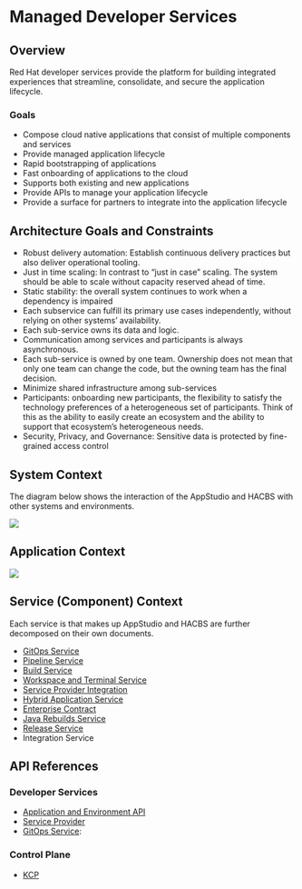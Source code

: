 # Managed Developer Services


## Overview
Red Hat developer services provide the platform for building integrated experiences that streamline, consolidate, and secure the application lifecycle.


### Goals
- Compose cloud native applications that consist of multiple components and services
- Provide managed application lifecycle
- Rapid bootstrapping of applications
- Fast onboarding of applications to the cloud
- Supports both existing and new applications
- Provide APIs to manage your application lifecycle
- Provide a surface for partners to integrate into the application lifecycle

## Architecture Goals and Constraints
- Robust delivery automation: Establish continuous delivery practices but also deliver operational tooling.
- Just in time scaling: In contrast to “just in case” scaling. The system should be able to scale without capacity reserved ahead of time.
- Static stability: the overall system continues to work when a dependency is impaired
- Each subservice can fulfill its primary use cases independently, without relying on  other systems’ availability.
- Each sub-service owns its data and logic.
- Communication among services and participants is always asynchronous.
- Each sub-service is owned by one team. Ownership does not mean that only one team can change the code, but the owning team has the final decision.
- Minimize shared infrastructure among sub-services
- Participants: onboarding new participants, the flexibility to satisfy the technology preferences of a heterogeneous set of participants. Think of this as the ability to easily create an ecosystem and the ability to support that ecosystem’s heterogeneous needs.
- Security, Privacy, and Governance: Sensitive data is protected by fine-grained access control

## System Context

The diagram below shows the interaction of the AppStudio and HACBS with other systems and environments.

![](../diagrams/appstudio-hacbs-l1.drawio.svg)


## Application Context

![](../diagrams/appstudio-hacbs-l2.drawio.svg)


## Service (Component) Context

Each service is that makes up AppStudio and HACBS are further decomposed on their own documents.

- [GitOps Service](./gitops-service.md)
- [Pipeline Service](./pipeline-service.md)
- [Build Service](./build-service.md)
- [Workspace and Terminal Service](./workspace-and-terminal-service.md)
- [Service Provider Integration](./service-provider-integration.md)
- [Hybrid Application Service](./hybrid-application-service.md)
- [Enterprise Contract](./enterprise-contract.md)
- [Java Rebuilds Service](./java-rebuilds-service.md)
- [Release Service](./release-service.md)
- Integration Service

## API References

### Developer Services

- [Application and Environment API](../ref/application-environment-api.md)
- [Service Provider](../ref/service-provider.md)
- [GitOps Service](../ref/gitops.md):

### Control Plane

- [KCP](../ref/kcp.md)
